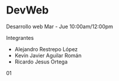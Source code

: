 # DevWeb
Desarrollo web Mar - Jue 10:00am/12:00pm

Integrantes
  - Alejandro Restrepo López
  - Kevin Javier Aguilar Román
  - Ricardo Jesus Ortega

01